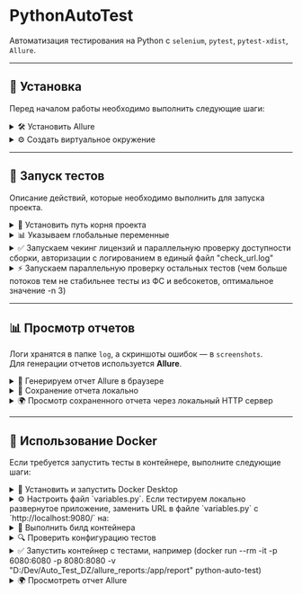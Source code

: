# PythonAutoTest
Автоматизация тестирования на Python с `selenium`, `pytest`, `pytest-xdist`, `Allure`.  

---

## 🔧 Установка  
Перед началом работы необходимо выполнить следующие шаги:  

<details>
  <summary>🛠️ Установить Allure</summary>

  [Документация по установке Allure](https://allurereport.org/docs/install-for-windows/)
</details>

<details>
  <summary>⚙️ Создать виртуальное окружение</summary>

  ```bash
  pip install -r requirements.txt
  ```
</details>

---

## 🚀 Запуск тестов  
Описание действий, которые необходимо выполнить для запуска проекта.

<details>
  <summary>📌 Установить путь корня проекта</summary>

  ```bash
  set PYTHONPATH=.
  ```
</details>

<details>

  <summary>📊 Указываем глобальные переменные</summary>

  Глобальные переменные динамически указываются в файле `settings/variables.py`.
</details>

<details>
  <summary>✅ Запускаем чекинг лицензий и параллельную проверку доступности сборки, авторизации с логированием в единый файл "check_url.log"</summary>

  ```bash
pytest tests/check_url -n auto --alluredir=allure_results & type log\project_*.log > log\check_url.log && del log\project_*.log
  ```
</details>

<details>
  <summary>⚡ Запускаем параллельную проверку остальных тестов (чем больше потоков тем не стабильнее тесты из ФС и вебсокетов, оптимальное значение -n 3)</summary>

  ```bash
  pytest -n 3 --dist=loadscope --alluredir=allure_results --ignore=tests/check_url & type log\project_*.log > log\tests.log && del log\project_*.log
  ```
</details>

---

## 📊 Просмотр отчетов  
Логи хранятся в папке `log`, а скриншоты ошибок — в `screenshots`.  
Для генерации отчетов используется **Allure**.

<details>
  <summary>📜 Генерируем отчет Allure в браузере</summary>

  ```bash
  allure serve allure_results
  ```
</details>

<details>
  <summary>💾 Сохранение отчета локально</summary>

  ```bash
  allure generate allure_results --clean -o allure-report
  ```
</details>

<details>
  <summary>🌍 Просмотр сохраненного отчета через локальный HTTP сервер</summary>

  ```bash
  python -m http.server 8080
  ```
</details>

---

## 🐳 Использование Docker  
Если требуется запустить тесты в контейнере, выполните следующие шаги:

<details>  
<summary>📌 Установить и запустить Docker Desktop</summary>

[Документация по установке Docker Desktop](https://docs.docker.com/desktop/setup/install/windows-install/)
</details>  

<details>  
<summary>⚙️ Настроить файл `variables.py`. Если тестируем локально развернутое приложение, заменить URL в файле `variables.py` с `http://localhost:9080/` на:</summary>

```bash
http://host.docker.internal:9080/
```
</details>  

<details>  
<summary>🚀 Выполнить билд контейнера</summary> 

```bash  
docker build -t python-auto-test .
```
</details> 

<details>
<summary>🔍 Проверить конфигурацию тестов</summary>
Конфигурация тестов задается в файле `entrypoint.sh` под комментарием `"Запуск основной последовательности тестов"`.
</details>

<details><summary>✅ Запустить контейнер с тестами, например (docker run --rm -it -p 6080:6080 -p 8080:8080 -v "D:/Dev/Auto_Test_DZ/allure_reports:/app/report" python-auto-test)</summary>

```bash
docker run --rm -it -p 6080:6080 -p 8080:8080 -v "полный_путь_до_папки_проекта_на_машине_хосте/allure_reports:/app/allure_report" python-auto-test
```
</details>

<details>
  <summary>🌍 Просмотреть отчет Allure</summary>

  **Для отслеживания хода тестирования и просмотра результатов откройте в браузере на машине хосте:**

  ```bash
  http://localhost:6080/vnc.html
  ```

  **На машину хост отчёт Allure и текстовые логи сохраняются по пути:**

  ```bash
  полный_путь_до_папки_проекта_на_машине_хосте/allure_reports
  ```
</details>

